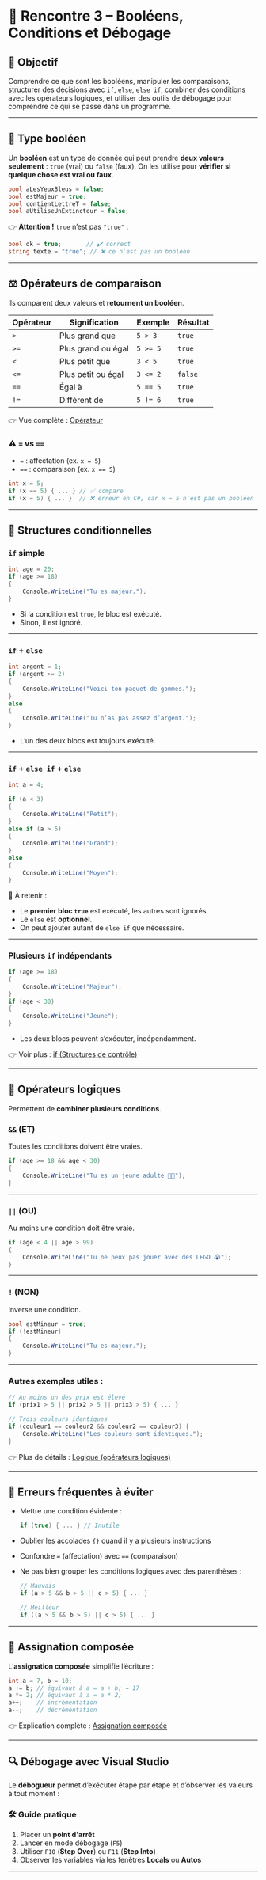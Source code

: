 

# 🤔 Rencontre 3 – Booléens, Conditions et Débogage

## 🎯 Objectif

Comprendre ce que sont les booléens, manipuler les comparaisons, structurer des décisions avec `if`, `else`, `else if`, combiner des conditions avec les opérateurs logiques, et utiliser des outils de débogage pour comprendre ce qui se passe dans un programme.

---

## 🧠 Type booléen

Un **booléen** est un type de donnée qui peut prendre **deux valeurs seulement** : `true` (vrai) ou `false` (faux). On les utilise pour **vérifier si quelque chose est vrai ou faux**.

```csharp
bool aLesYeuxBleus = false;
bool estMajeur = true;
bool contientLettreT = false;
bool aUtiliseUnExtincteur = false;
```

👉 **Attention !** `true` n’est pas `"true"` :

```csharp
bool ok = true;       // ✔️ correct
string texte = "true"; // ❌ ce n’est pas un booléen
```

---

## ⚖️ Opérateurs de comparaison

Ils comparent deux valeurs et **retournent un booléen**.

| Opérateur | Signification      | Exemple  | Résultat |
| --------- | ------------------ | -------- | -------- |
| `>`       | Plus grand que     | `5 > 3`  | `true`   |
| `>=`      | Plus grand ou égal | `5 >= 5` | `true`   |
| `<`       | Plus petit que     | `3 < 5`  | `true`   |
| `<=`      | Plus petit ou égal | `3 <= 2` | `false`  |
| `==`      | Égal à             | `5 == 5` | `true`   |
| `!=`      | Différent de       | `5 != 6` | `true`   |


👉 Vue complète : [Opérateur](https://info.cegepmontpetit.ca/notions-csharp/documentation/operateur)

### ⚠️ `=` vs `==`

* `=` : affectation (ex. `x = 5`)
* `==` : comparaison (ex. `x == 5`)

```csharp
int x = 5;
if (x == 5) { ... } // ✅ compare
if (x = 5) { ... }  // ❌ erreur en C#, car x = 5 n’est pas un booléen
```

---

## 🔁 Structures conditionnelles

### `if` simple

```csharp
int age = 20;
if (age >= 18)
{
    Console.WriteLine("Tu es majeur.");
}
```

* Si la condition est `true`, le bloc est exécuté.
* Sinon, il est ignoré.

---

### `if` + `else`

```csharp
int argent = 1;
if (argent >= 2)
{
    Console.WriteLine("Voici ton paquet de gommes.");
}
else
{
    Console.WriteLine("Tu n’as pas assez d’argent.");
}
```

* L’un des deux blocs est toujours exécuté.

---

### `if` + `else if` + `else`

```csharp
int a = 4;

if (a < 3)
{
    Console.WriteLine("Petit");
}
else if (a > 5)
{
    Console.WriteLine("Grand");
}
else
{
    Console.WriteLine("Moyen");
}
```

🧠 À retenir :

* Le **premier bloc `true`** est exécuté, les autres sont ignorés.
* Le `else` est **optionnel**.
* On peut ajouter autant de `else if` que nécessaire.

---

### Plusieurs `if` indépendants

```csharp
if (age >= 18)
{
    Console.WriteLine("Majeur");
}
if (age < 30)
{
    Console.WriteLine("Jeune");
}
```

* Les deux blocs peuvent s’exécuter, indépendamment.

👉 Voir plus : [if (Structures de contrôle)](https://info.cegepmontpetit.ca/notions-csharp/documentation/structures-de-controle/if)

---

## 🧩 Opérateurs logiques

Permettent de **combiner plusieurs conditions**.

### `&&` (ET)

Toutes les conditions doivent être vraies.

```csharp
if (age >= 18 && age < 30)
{
    Console.WriteLine("Tu es un jeune adulte 👨‍🎓");
}
```

---

### `||` (OU)

Au moins une condition doit être vraie.

```csharp
if (age < 4 || age > 99)
{
    Console.WriteLine("Tu ne peux pas jouer avec des LEGO 😭");
}
```

---

### `!` (NON)

Inverse une condition.

```csharp
bool estMineur = true;
if (!estMineur)
{
    Console.WriteLine("Tu es majeur.");
}
```

---

### Autres exemples utiles :

```csharp
// Au moins un des prix est élevé
if (prix1 > 5 || prix2 > 5 || prix3 > 5) { ... }

// Trois couleurs identiques
if (couleur1 == couleur2 && couleur2 == couleur3) {
    Console.WriteLine("Les couleurs sont identiques.");
}
```

👉 Plus de détails : [Logique (opérateurs logiques)](https://info.cegepmontpetit.ca/notions-csharp/documentation/operateur/logique)

---

## 🐞 Erreurs fréquentes à éviter

* Mettre une condition évidente :

  ```csharp
  if (true) { ... } // Inutile
  ```

* Oublier les accolades `{}` quand il y a plusieurs instructions

* Confondre `=` (affectation) avec `==` (comparaison)

* Ne pas bien grouper les conditions logiques avec des parenthèses :

  ```csharp
  // Mauvais
  if (a > 5 && b > 5 || c > 5) { ... }

  // Meilleur
  if ((a > 5 && b > 5) || c > 5) { ... }
  ```

---

## 🧮 Assignation composée

L’**assignation composée** simplifie l’écriture :

```csharp
int a = 7, b = 10;
a += b; // équivaut à a = a + b; → 17
a *= 2; // équivaut à a = a * 2;
a++;    // incrémentation
a--;    // décrémentation
```

👉 Explication complète : [Assignation composée](https://info.cegepmontpetit.ca/notions-csharp/documentation/operateur/assignation-composee)

---


## 🔍 Débogage avec Visual Studio

Le **débogueur** permet d’exécuter étape par étape et d’observer les valeurs à tout moment :

### 🛠️ Guide pratique

1. Placer un **point d'arrêt**
2. Lancer en mode débogage (`F5`)
3. Utiliser `F10` (**Step Over**) ou `F11` (**Step Into**)
4. Observer les variables via les fenêtres **Locals** ou **Autos**

---
